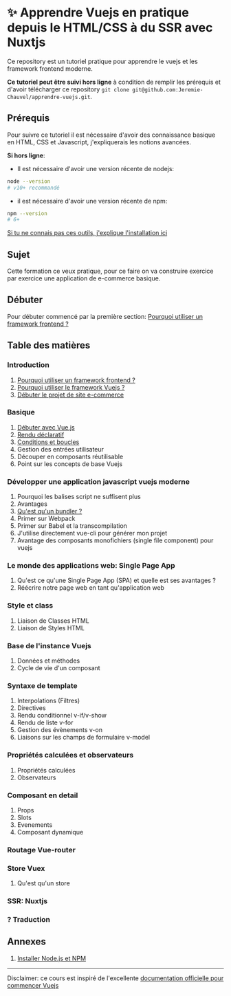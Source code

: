 # ✨ Apprendre Vuejs en pratique depuis le HTML/CSS à du SSR avec Nuxtjs

Ce repository est un tutoriel pratique pour apprendre le vuejs et les framework frontend moderne.

**Ce tutoriel peut être suivi hors ligne** à condition de remplir les prérequis et d'avoir télécharger ce repository `git clone git@github.com:Jeremie-Chauvel/apprendre-vuejs.git`.

## Prérequis

Pour suivre ce tutoriel il est nécessaire d'avoir des connaissance basique en HTML, CSS et Javascript, j'expliquerais les notions avancées.

**Si hors ligne**:

- Il est nécessaire d'avoir une version récente de nodejs:

```bash
node --version
# v10+ recommandé
```

- il est nécessaire d'avoir une version récente de npm:

```bash
npm --version
# 6+
```

[Si tu ne connais pas ces outils, j'explique l'installation ici](./tutorial/installingNodeJsAndNPM/README.md)

## Sujet

Cette formation ce veux pratique, pour ce faire on va construire exercice par exercice une application de e-commerce basique.

## Débuter

Pour débuter commencé par la première section: [Pourquoi utiliser un framework frontend ?](./tutorial/whyShouldIUseAFramework/README.md)

## Table des matières

### Introduction

1. [Pourquoi utiliser un framework frontend ?](./tutorial/whyShouldIUseAFramework/README.md)
1. [Pourquoi utiliser le framework Vuejs ?](./tutorial/whyVuejs/README.md)
1. [Débuter le projet de site e-commerce](./tutorial/startingTheProject/README.md)

### Basique

1. [Débuter avec Vue.js](./tutorial/startingWithVuejs/README.md)
1. [Rendu déclaratif](./tutorial/DeclarativeRendering/README.md)
1. [Conditions et boucles](./tutorial/ConditionalsAndLoops/README.md)
1. Gestion des entrées utilisateur
1. Découper en composants réutilisable
1. Point sur les concepts de base Vuejs

### Développer une application javascript vuejs moderne

1. Pourquoi les balises script ne suffisent plus
1. Avantages
1. [Qu'est qu'un bundler ?](https://medium.com/better-programming/the-battle-of-bundlers-6333a4e3eda9#:~:text=Just%20install%20Parcel%20and%20run,%2C%20but%20webpack%20doesn't.)
1. Primer sur Webpack
1. Primer sur Babel et la transcompilation
1. J'utilise directement vue-cli pour générer mon projet
1. Avantage des composants monofichiers (single file component) pour vuejs

### Le monde des applications web: Single Page App

1. Qu'est ce qu'une Single Page App (SPA) et quelle est ses avantages ?
1. Réécrire notre page web en tant qu'application web

### Style et class

1. Liaison de Classes HTML
1. Liaison de Styles HTML

### Base de l'instance Vuejs

1. Données et méthodes
1. Cycle de vie d'un composant

### Syntaxe de template

1. Interpolations (Filtres)
1. Directives
1. Rendu conditionnel v-if/v-show
1. Rendu de liste v-for
1. Gestion des évènements v-on
1. Liaisons sur les champs de formulaire v-model

### Propriétés calculées et observateurs

1. Propriétés calculées
1. Observateurs

### Composant en detail

1. Props
1. Slots
1. Evenements
1. Composant dynamique

### Routage Vue-router

### Store Vuex

1. Qu'est qu'un store

### SSR: Nuxtjs

### ? Traduction

## Annexes

1. [Installer Node.js et NPM](./tutorial/installingNodeJsAndNPM/README.md)

---

Disclaimer: ce cours est inspiré de l'excellente [documentation officielle pour commencer Vuejs](https://fr.vuejs.org/v2/guide/)
